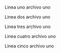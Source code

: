 Linea uno archivo uno

Linea dos archivo uno

Linea tres archivo uno

Linea cuatro archivo uno

Linea cinco archivo uno